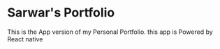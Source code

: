 # Sarwar's Portfolio
This is the App version of my Personal Portfolio.
this app is Powered by React native

